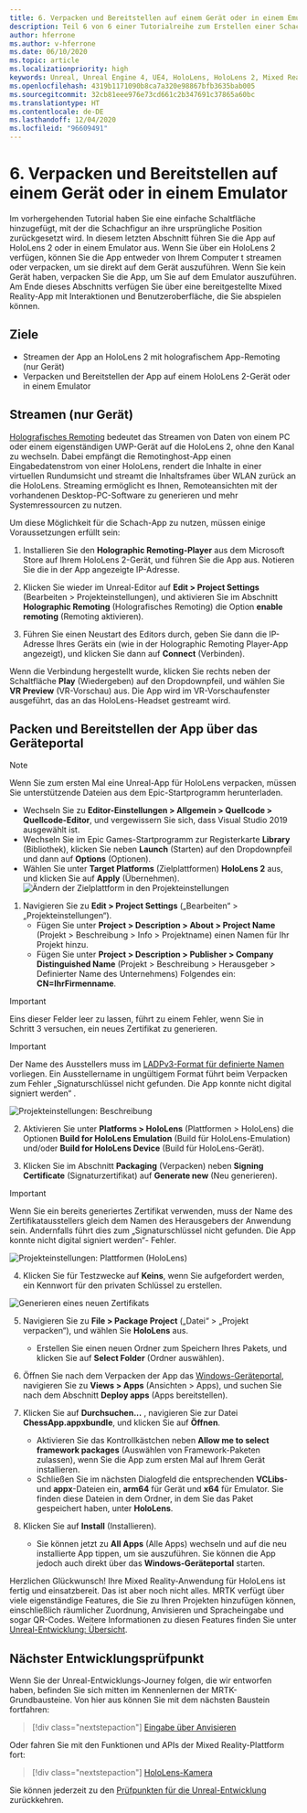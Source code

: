 ```yaml
---
title: 6. Verpacken und Bereitstellen auf einem Gerät oder in einem Emulator
description: Teil 6 von 6 einer Tutorialreihe zum Erstellen einer Schach-App mit der Unreal Engine 4 und dem UX Tools-Plug-In des Mixed Reality-Toolkits
author: hferrone
ms.author: v-hferrone
ms.date: 06/10/2020
ms.topic: article
ms.localizationpriority: high
keywords: Unreal, Unreal Engine 4, UE4, HoloLens, HoloLens 2, Mixed Reality, Tutorial, Erste Schritte, MRTK, UXT, UX-Tools, Dokumentation, Mixed Reality-Headset Windows Mixed Reality-Headset, Virtual Reality-Headset
ms.openlocfilehash: 4319b1171090b8ca7a320e98867bfb3635bab005
ms.sourcegitcommit: 32cb81eee976e73cd661c2b347691c37865a60bc
ms.translationtype: HT
ms.contentlocale: de-DE
ms.lasthandoff: 12/04/2020
ms.locfileid: "96609491"
---
```

# <a name="6-packaging--deploying-to-device-or-emulator"></a>6. Verpacken und Bereitstellen auf einem Gerät oder in einem Emulator

Im vorhergehenden Tutorial haben Sie eine einfache Schaltfläche hinzugefügt, mit der die Schachfigur an ihre ursprüngliche Position zurückgesetzt wird. In diesem letzten Abschnitt führen Sie die App auf HoloLens 2 oder in einem Emulator aus. Wenn Sie über ein HoloLens 2 verfügen, können Sie die App entweder von Ihrem Computer t streamen oder verpacken, um sie direkt auf dem Gerät auszuführen. Wenn Sie kein Gerät haben, verpacken Sie die App, um Sie auf dem Emulator auszuführen. Am Ende dieses Abschnitts verfügen Sie über eine bereitgestellte Mixed Reality-App mit Interaktionen und Benutzeroberfläche, die Sie abspielen können.

## <a name="objectives"></a>Ziele

* Streamen der App an HoloLens 2 mit holografischem App-Remoting (nur Gerät)
* Verpacken und Bereitstellen der App auf einem HoloLens 2-Gerät oder in einem Emulator

## <a name="device-only-streaming"></a>Streamen (nur Gerät)

[Holografisches Remoting](https://docs.microsoft.com/windows/mixed-reality/add-holographic-remoting) bedeutet das Streamen von Daten von einem PC oder einem eigenständigen UWP-Gerät auf die HoloLens 2, ohne den Kanal zu wechseln. Dabei empfängt die Remotinghost-App einen Eingabedatenstrom von einer HoloLens, rendert die Inhalte in einer virtuellen Rundumsicht und streamt die Inhaltsframes über WLAN zurück an die HoloLens. Streaming ermöglicht es Ihnen, Remoteansichten mit der vorhandenen Desktop-PC-Software zu generieren und mehr Systemressourcen zu nutzen.

Um diese Möglichkeit für die Schach-App zu nutzen, müssen einige Voraussetzungen erfüllt sein:

1.  Installieren Sie den **Holographic Remoting-Player** aus dem Microsoft Store auf Ihrem HoloLens 2-Gerät, und führen Sie die App aus. Notieren Sie die in der App angezeigte IP-Adresse.

2.  Klicken Sie wieder im Unreal-Editor auf **Edit > Project Settings** (Bearbeiten > Projekteinstellungen), und aktivieren Sie im Abschnitt **Holographic Remoting** (Holografisches Remoting) die Option **enable remoting** (Remoting aktivieren).

3.  Führen Sie einen Neustart des Editors durch, geben Sie dann die IP-Adresse Ihres Geräts ein (wie in der Holographic Remoting Player-App angezeigt), und klicken Sie dann auf **Connect** (Verbinden).

Wenn die Verbindung hergestellt wurde, klicken Sie rechts neben der Schaltfläche **Play** (Wiedergeben) auf den Dropdownpfeil, und wählen Sie **VR Preview** (VR-Vorschau) aus. Die App wird im VR-Vorschaufenster ausgeführt, das an das HoloLens-Headset gestreamt wird.

## <a name="packaging-and-deploying-the-app-via-device-portal"></a>Packen und Bereitstellen der App über das Geräteportal

>[!NOTE]
>Wenn Sie zum ersten Mal eine Unreal-App für HoloLens verpacken, müssen Sie unterstützende Dateien aus dem Epic-Startprogramm herunterladen.
>- Wechseln Sie zu **Editor-Einstellungen > Allgemein > Quellcode > Quellcode-Editor**, und vergewissern Sie sich, dass Visual Studio 2019 ausgewählt ist.
>- Wechseln Sie im Epic Games-Startprogramm zur Registerkarte **Library** (Bibliothek), klicken Sie neben **Launch** (Starten) auf den Dropdownpfeil und dann auf **Options** (Optionen).
>- Wählen Sie unter **Target Platforms** (Zielplattformen) **HoloLens 2** aus, und klicken Sie auf **Apply** (Übernehmen).
>![Ändern der Zielplattform in den Projekteinstellungen](images/unreal-uxt/6-installationoptions.PNG)

1.  Navigieren Sie zu **Edit > Project Settings** („Bearbeiten“ > „Projekteinstellungen“).
    * Fügen Sie unter **Project > Description > About > Project Name** (Projekt > Beschreibung > Info > Projektname) einen Namen für Ihr Projekt hinzu.
    * Fügen Sie unter **Project > Description > Publisher > Company Distinguished Name** (Projekt > Beschreibung > Herausgeber > Definierter Name des Unternehmens) Folgendes ein: **CN=IhrFirmenname**.

> [!IMPORTANT]
> Eins dieser Felder leer zu lassen, führt zu einem Fehler, wenn Sie in Schritt 3 versuchen, ein neues Zertifikat zu generieren.

> [!IMPORTANT]
> Der Name des Ausstellers muss im [LADPv3-Format für definierte Namen](https://www.ietf.org/rfc/rfc2253.txt) vorliegen. Ein Ausstellername in ungültigem Format führt beim Verpacken zum Fehler „Signaturschlüssel nicht gefunden. Die App konnte nicht digital signiert werden“ .

![Projekteinstellungen: Beschreibung](images/unreal-uxt/6-cn.PNG)

2.  Aktivieren Sie unter **Platforms > HoloLens** (Plattformen > HoloLens) die Optionen **Build for HoloLens Emulation** (Build für HoloLens-Emulation) und/oder **Build for HoloLens Device** (Build für HoloLens-Gerät).

3.  Klicken Sie im Abschnitt **Packaging** (Verpacken) neben **Signing Certificate** (Signaturzertifikat) auf **Generate new** (Neu generieren).

> [!IMPORTANT]
> Wenn Sie ein bereits generiertes Zertifikat verwenden, muss der Name des Zertifikatausstellers gleich dem Namen des Herausgebers der Anwendung sein. Andernfalls führt dies zum „Signaturschlüssel nicht gefunden. Die App konnte nicht digital signiert werden“- Fehler.

![Projekteinstellungen: Plattformen (HoloLens)](images/unreal-uxt/6-packaging.PNG)

4. Klicken Sie für Testzwecke auf **Keins**, wenn Sie aufgefordert werden, ein Kennwort für den privaten Schlüssel zu erstellen.

![Generieren eines neuen Zertifikats](images/unreal-uxt/6-private-key-testing.png)

5. Navigieren Sie zu **File > Package Project** („Datei“ > „Projekt verpacken“), und wählen Sie **HoloLens** aus.
    * Erstellen Sie einen neuen Ordner zum Speichern Ihres Pakets, und klicken Sie auf **Select Folder** (Ordner auswählen).

6.  Öffnen Sie nach dem Verpacken der App das [Windows-Geräteportal](https://docs.microsoft.com/windows/mixed-reality/using-the-windows-device-portal), navigieren Sie zu **Views > Apps** (Ansichten > Apps), und suchen Sie nach dem Abschnitt **Deploy apps** (Apps bereitstellen).

7.  Klicken Sie auf **Durchsuchen...** , navigieren Sie zur Datei **ChessApp.appxbundle**, und klicken Sie auf **Öffnen**.

    * Aktivieren Sie das Kontrollkästchen neben **Allow me to select framework packages** (Auswählen von Framework-Paketen zulassen), wenn Sie die App zum ersten Mal auf Ihrem Gerät installieren.
    * Schließen Sie im nächsten Dialogfeld die entsprechenden **VCLibs**- und **appx**-Dateien ein, **arm64** für Gerät und **x64** für Emulator. Sie finden diese Dateien in dem Ordner, in dem Sie das Paket gespeichert haben, unter **HoloLens**.

8.  Klicken Sie auf **Install** (Installieren).
    * Sie können jetzt zu **All Apps** (Alle Apps) wechseln und auf die neu installierte App tippen, um sie auszuführen. Sie können die App jedoch auch direkt über das **Windows-Geräteportal** starten. 

Herzlichen Glückwunsch! Ihre Mixed Reality-Anwendung für HoloLens ist fertig und einsatzbereit. Das ist aber noch nicht alles. MRTK verfügt über viele eigenständige Features, die Sie zu Ihren Projekten hinzufügen können, einschließlich räumlicher Zuordnung, Anvisieren und Spracheingabe und sogar QR-Codes. Weitere Informationen zu diesen Features finden Sie unter [Unreal-Entwicklung: Übersicht](https://docs.microsoft.com/windows/mixed-reality/unreal-development-overview).

## <a name="next-development-checkpoint"></a>Nächster Entwicklungsprüfpunkt

Wenn Sie der Unreal-Entwicklungs-Journey folgen, die wir entworfen haben, befinden Sie sich mitten im Kennenlernen der MRTK-Grundbausteine. Von hier aus können Sie mit dem nächsten Baustein fortfahren:

> [!div class="nextstepaction"]
> [Eingabe über Anvisieren](../unreal-gaze-input.md)

Oder fahren Sie mit den Funktionen und APIs der Mixed Reality-Plattform fort:

> [!div class="nextstepaction"]
> [HoloLens-Kamera](../unreal-hololens-camera.md)

Sie können jederzeit zu den [Prüfpunkten für die Unreal-Entwicklung](../unreal-development-overview.md#2-core-building-blocks) zurückkehren.
